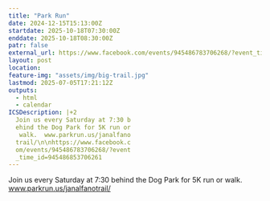 ```yaml
---
title: "Park Run"
date: 2024-12-15T15:13:00Z
startdate: 2025-10-18T07:30:00Z
enddate: 2025-10-18T08:30:00Z
patr: false
external_url: https://www.facebook.com/events/945486783706268/?event_time_id=945486853706261
layout: post
location: 
feature-img: "assets/img/big-trail.jpg"
lastmod: 2025-07-05T17:21:12Z
outputs:
  - html
  - calendar
ICSDescription: |+2
  Join us every Saturday at 7:30 b  ehind the Dog Park for 5K run or   walk.  www.parkrun.us/janalfano  trail/\n\nhttps://www.facebook.c  om/events/945486783706268/?event  _time_id=945486853706261
---
```


Join us every Saturday at 7&#58;30 behind the Dog Park for 5K run or walk.  www.parkrun.us/janalfanotrail/<br>
  <br>
  
